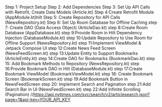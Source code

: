 Step 1: Project Setup
Step 2: Add Dependencies
Step 3: Set Up API Calls with Retrofit, Create Data Models (Article.kt)
Step 4:Create Retrofit Module (AppModule.kt)hilt
Step 5: Create Repository for API Calls (NewsRepository.kt)
Step 6: Set Up Room Database for Offline Caching
step 7: Create DAO (Data Access Object) (ArticleDao.kt)
step 8:Create Room Database (AppDatabase.kt)
step 9:Provide Room in Hilt Dependency Injection (DatabaseModule.kt)
step 10:Update Repository to Use Room for Offline Support (NewsRepository.kt)
step 11:Implement ViewModel & Jetpack Compose UI
step 12:Create News Feed Screen (NewsFeedScreen.kt)
step 13:Update Entity to Support Bookmarks (ArticleEntity.kt)
step 14:Create DAO for Bookmarks (BookmarkDao.kt)
step 15: Add Bookmark Methods to Repository (NewsRepository.kt)
step 16:Provide Bookmark DAO in Hilt (DatabaseModule.kt)
step 17:Create Bookmark ViewModel (BookmarkViewModel.kt)
step 18: Create Bookmark Screen (BookmarkScreen.kt)
step 19:Add Bookmark Button in NewsFeedScreen
step 20: Implement Search and Pagination
step 21:Add Search Bar in UI (NewsFeedScreen.kt)
step 22:Add Infinite Scrolling (Pagination)
//https://api.nytimes.com/svc/search/v2/articlesearch.json?page=1&api-key=YOUR_API_KEY
